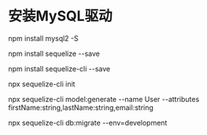# 安装MySQL驱动
npm install mysql2 -S

npm install sequelize --save

npm install sequelize-cli --save

npx sequelize-cli init

npx sequelize-cli model:generate --name User --attributes firstName:string,lastName:string,email:string

npx sequelize-cli db:migrate --env=development
